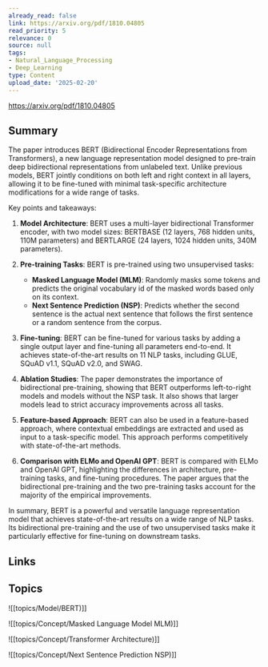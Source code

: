```yaml
---
already_read: false
link: https://arxiv.org/pdf/1810.04805
read_priority: 5
relevance: 0
source: null
tags:
- Natural_Language_Processing
- Deep_Learning
type: Content
upload_date: '2025-02-20'
---
```


https://arxiv.org/pdf/1810.04805
## Summary

The paper introduces BERT (Bidirectional Encoder Representations from Transformers), a new language representation model designed to pre-train deep bidirectional representations from unlabeled text. Unlike previous models, BERT jointly conditions on both left and right context in all layers, allowing it to be fine-tuned with minimal task-specific architecture modifications for a wide range of tasks.

Key points and takeaways:

1. **Model Architecture**: BERT uses a multi-layer bidirectional Transformer encoder, with two model sizes: BERTBASE (12 layers, 768 hidden units, 110M parameters) and BERTLARGE (24 layers, 1024 hidden units, 340M parameters).

2. **Pre-training Tasks**: BERT is pre-trained using two unsupervised tasks:
   - **Masked Language Model (MLM)**: Randomly masks some tokens and predicts the original vocabulary id of the masked words based only on its context.
   - **Next Sentence Prediction (NSP)**: Predicts whether the second sentence is the actual next sentence that follows the first sentence or a random sentence from the corpus.

3. **Fine-tuning**: BERT can be fine-tuned for various tasks by adding a single output layer and fine-tuning all parameters end-to-end. It achieves state-of-the-art results on 11 NLP tasks, including GLUE, SQuAD v1.1, SQuAD v2.0, and SWAG.

4. **Ablation Studies**: The paper demonstrates the importance of bidirectional pre-training, showing that BERT outperforms left-to-right models and models without the NSP task. It also shows that larger models lead to strict accuracy improvements across all tasks.

5. **Feature-based Approach**: BERT can also be used in a feature-based approach, where contextual embeddings are extracted and used as input to a task-specific model. This approach performs competitively with state-of-the-art methods.

6. **Comparison with ELMo and OpenAI GPT**: BERT is compared with ELMo and OpenAI GPT, highlighting the differences in architecture, pre-training tasks, and fine-tuning procedures. The paper argues that the bidirectional pre-training and the two pre-training tasks account for the majority of the empirical improvements.

In summary, BERT is a powerful and versatile language representation model that achieves state-of-the-art results on a wide range of NLP tasks. Its bidirectional pre-training and the use of two unsupervised tasks make it particularly effective for fine-tuning on downstream tasks.
## Links


## Topics

![[topics/Model/BERT)]]

![[topics/Concept/Masked Language Model MLM)]]

![[topics/Concept/Transformer Architecture)]]

![[topics/Concept/Next Sentence Prediction NSP)]]